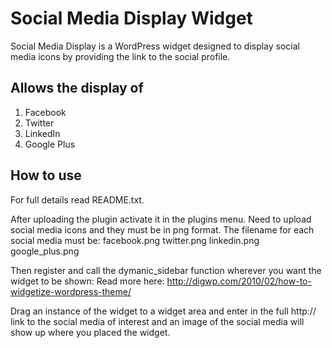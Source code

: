 # Social Media Display Widget

Social Media Display is a WordPress widget designed to display social media icons by providing the link to the social profile.

## Allows the display of

1. Facebook
2. Twitter
3. LinkedIn
4. Google Plus

## How to use
For full details read README.txt.

After uploading the plugin activate it in the plugins menu.
Need to upload social media icons and they must be in png format. 
The filename for each social media must be:
facebook.png
twitter.png
linkedin.png
google_plus.png

Then register and call the dymanic_sidebar function wherever you want the widget to be shown: Read more here: http://digwp.com/2010/02/how-to-widgetize-wordpress-theme/

Drag an instance of the widget to a widget area and enter in the full http:// link to the social media of interest and an image of the social media will show up where you placed the widget.